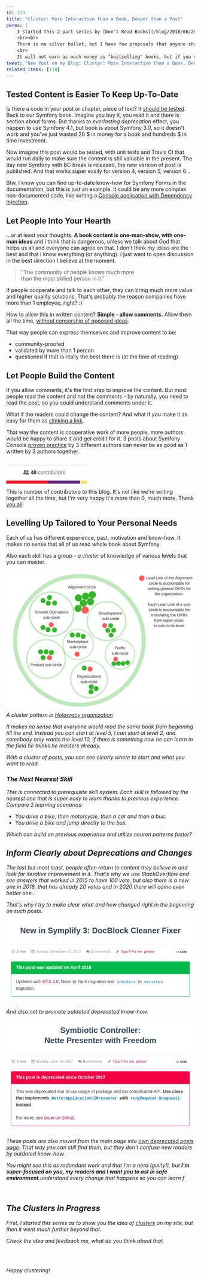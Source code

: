 ```yaml
---
id: 119
title: "Cluster: More Interactive than a Book, Deeper than a Post"
perex: |
    I started this 2-part series by [Don't Read Books](/blog/2018/06/28/dont-read-books). What should we do instead?
    <br><br>
    There is no silver bullet, but I have few proposals that anyone sharing knowledge in text form can do to rise quality of the content better and make readers get more out of it in the long-term.
    <br>
    It will not earn as much money as "bestselling" books, but if you value education more than money like me, keep on reading.
tweet: "New Post on my Blog: Cluster: More Interactive than a Book, Deeper than a Post #education #books #reading #ai"
related_items: [118]
---
```


## Tested Content is Easier To Keep Up-To-Date

Is there a code in your post or chapter, piece of text? It <a href="https://pehapkari.cz/blog/2017/01/12/why-articles-with-code-examples-should-be-CI-tested/">should be tested</a>. Back to our Symfony book. Imagine you buy it, you read it and there is section about forms. But thanks to *everlasting deprecation* effect, you happen to use Symfony 4.1, but book is about Symfony 3.0, so it doesn't work and you've just wasted 20 $ in money for a book and hundreds $ in time investment.

Now imagine this post would be tested, with unit tests and Travis CI that would run daily to make sure the content is still valuable in the present. The day new Symfony with BC break is released, the new version of post is published. And that works super easily for version 4, version 5, version 6...

Btw, I know you can find up-to-date know-how for Symfony Forms in the documentation, but this is just an example. It could be any more complex non-documented code, like writing a [Console application with Dependency Injection](/blog/2018/05/28/build-your-first-symfony-console-application-with-dependency-injection-under-4-files/).

## Let People Into Your Hearth

...or at least your thoughts. **A book content is one-man-show, with one-man ideas** and I think that is dangerous, unless we talk about God that helps us all and everyone can agree on that. I don't think my ideas are the best and that I know everything (or anything). I just want to open discussion in the best direction I believe at the moment.

<blockquote class="blockquote text-center">
    "The community of people knows much more<br> 
    than the most skilled person in it."
</blockquote>

If people cooperate and talk to each other, they can bring much more value and higher quality solutions.
That's probably the reason companies have more than 1 employee, right? :)

How to allow this in written content? **Simple - allow comments.** Allow them all the time, [without censorship of opposed ideas](/blog/2018/01/29/how-to-deal-with-haters-in-comments-and-github/).

That way people can express themselves and improve content to be:

- community-proofed
- validated by more than 1 person
- questioned if that is really the best there is (at the time of reading)

## Let People Build the Content

If you allow comments, it's the first step to improve the content. But most people read the content and not the comments - by naturally, you need to read the post, so you could understand comments under it.

What if the readers could change the content? And what if you make it as easy for them as [clinking a link](https://github.com/TomasVotruba/tomasvotruba.cz/edit/master/source/_posts/2018/2018-06-28-dont-read-books.md).

That way the content is cooperative work of more people, more authors would be happy to share it and get credit for it. 3 posts about Symfony Console [proven practice](https://www.linkedin.com/pulse/proven-practices-process-stan-garfield) by 3 different authors can never be as good as 1 written by 3 authors together.

<div class="text-center mb-3">
    <img src="/assets/images/posts/2018/no-books/contributors.png" class="img-thumbnail">
    <br>
    This is number of contributors to this blog. It's not like we're writing together all the time, but I'm very happy it's more than 0, much more. Thank <a href="https://github.com/TomasVotruba/tomasvotruba.cz/graphs/contributors">you all</a>!
</div>

## Levelling Up Tailored to Your Personal Needs

Each of us has different experience, past, motivation and know-how. It makes no sense that all of us read whole book about Symfony.

Also each skill has a group - *a cluster* of knowledge of various levels that you can master.

<div class="text-center mb-3">
    <img src="/assets/images/posts/2018/no-books/hollocracy.png" class="img-thumbnail" width=500>
    <br>
    <em>A cluster pattern in <a href="https://sylius.com/blog/holacracy-our-future-is-teal">Holacracy organization</a>
</div>

It makes no sense that everyone would read the same book from beginning till the end. Instead you can start at level 5, I can start
at level 2, and somebody only wants the level 10, if there is something new he can learn in the field he thinks he masters already.

With a cluster of posts, you can see clearly where to start and what you want to read.

### The Next Nearest Skill

This is connected to *prerequisite skill* system. Each skill is followed by the nearest one that is super easy to learn thanks to previous experience. Compare 2 learning scenarios:

- You drive a bike, then motorcycle, then a car and than a bus.
- You drive a bike and jump directly to the bus.

Which can build on previous experience and utilize neuron patterns faster?

## Inform Clearly about Deprecations and Changes

The last but most least, people often return to content they believe in and look for iterative improvement in it. That's why we use StackOverflow and see answers that worked in 2015 to have 100 vote, but also there is a new one in 2018, that has already 20 votes and in 2020 there will come even better one...

That's why I try to make clear what and how changed right in the beginning on such posts.

<a href="/blog/2017/12/17/new-in-symplify-3-doc-block-cleaner-fixer/">    
    <img src="/assets/images/posts/2018/no-books/updated-post.png" class="img-thumbnail">
</a>

And also not to promote outdated deprecated know-how:

<a href="/blog/2017/06/19/symbiotic-controller-nette-presenter-with-freedom/">
    <img src="/assets/images/posts/2018/no-books/deprecated-post.png" class="img-thumbnail">
</a>

These posts are also moved from the main page into [own *deprecated posts* page](/deprecated-posts). That way you can still find them, but they don't confuse new readers by outdated know-how.

You might see this as redundant work and that I'm a nerd (guilty!), but **I'm super-focused on you, my readers and I want you to 
ast in safe environment**.understand every change that happens so you can learn f

<br>

## The Clusters in Progress

First, I started this series as to show you the idea of [clusters](/clusters/) on my site, but then it went much further beyond that.

Check the idea and feedback me, what do you think about that. 

<br><br>

Happy clustering!